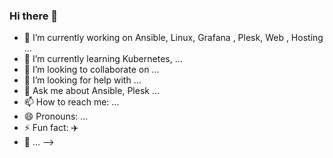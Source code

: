 ### Hi there 👋


- 🔭 I’m currently working on Ansible, Linux, Grafana , Plesk, Web , Hosting  ...
- 🌱 I’m currently learning Kubernetes, ...
- 👯 I’m looking to collaborate on ...
- 🤔 I’m looking for help with ...
- 💬 Ask me about  Ansible, Plesk ...
- 📫 How to reach me: ...
- 😄 Pronouns: ...
- ⚡ Fun fact: :airplane: 
-  :house_with_garden:  ...
-->
